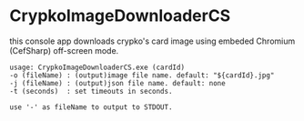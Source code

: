 # CrypkoImageDownloaderCS

this console app downloads crypko's card image using embeded Chromium (CefSharp) off-screen mode.

```
usage: CrypkoImageDownloaderCS.exe (cardId)
-o (fileName) : (output)image file name. default: "${cardId}.jpg"
-j (fileName) : (output)json file name. default: none
-t (seconds)  : set timeouts in seconds.

use '-' as fileName to output to STDOUT. 
```
